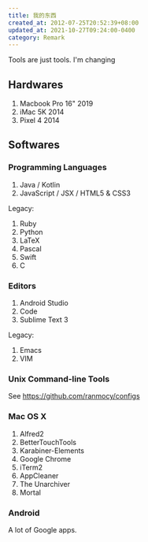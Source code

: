 ```yaml
---
title: 我的东西
created_at: 2012-07-25T20:52:39+08:00
updated_at: 2021-10-27T09:24:00-0400
category: Remark
---
```


Tools are just tools. I'm changing

## Hardwares
1. Macbook Pro 16" 2019
2. iMac 5K 2014
3. Pixel 4 2014

## Softwares

### Programming Languages

1. Java / Kotlin
2. JavaScript / JSX / HTML5 & CSS3

Legacy:

1. Ruby
2. Python
3. LaTeX
4. Pascal
5. Swift
6. C

### Editors

1. Android Studio
2. Code
3. Sublime Text 3

Legacy:

1. Emacs
2. VIM

### Unix Command-line Tools

See https://github.com/ranmocy/configs

### Mac OS X

1. Alfred2
2. BetterTouchTools
3. Karabiner-Elements
4. Google Chrome
5. iTerm2
6. AppCleaner
7. The Unarchiver
8. Mortal

### Android

A lot of Google apps.

